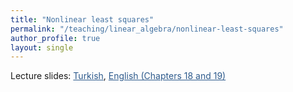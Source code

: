 ```yaml
---
title: "Nonlinear least squares"
permalink: "/teaching/linear_algebra/nonlinear-least-squares"
author_profile: true
layout: single
---
```


Lecture slides: <a href="https://sirmatel.github.io/assets/files/linear_algebra/dogrusal-olmayan-en-kucuk-kareler.pdf" style="color: #2d5a8c">Turkish</a>, <a href="https://web.stanford.edu/~boyd/vmls/vmls-slides.pdf" style="color: #2d5a8c">English (Chapters 18 and 19)</a>